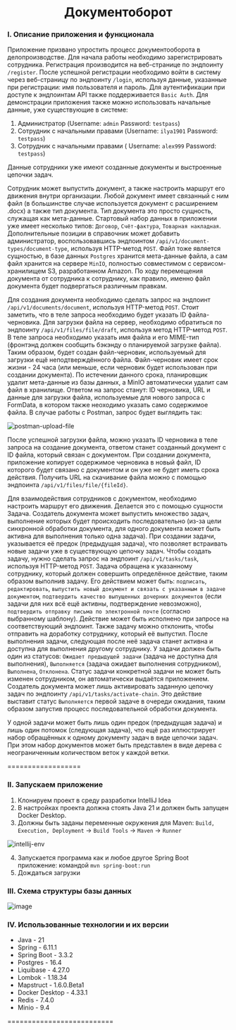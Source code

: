 <h1 align="center">Документоборот</h1>

### I. Описание приложения и функционала

Приложение призвано упростить процесс документооборота в делопроизводстве.
Для начала работы необходимо зарегистрировать сотрудника. Регистрация производится на веб-странице по эндпоинту `/register`.
После успешной регистрации необходимо войти в систему через веб-страницу по эндпоинту `/login`,
используя данные, указанные при регистрации: имя пользователя и пароль. Для аутентификации при доступе к эндпоинтам API
также поддерживается `Basic Auth`. Для демонстрации приложения также можно использовать начальные данные, уже существующие в системе:

1. Администратор (Username: `admin` Password: `testpass`)
2. Сотрудник с начальными правами (Username: `ilya1901` Password: `testpass`)
3. Сотрудник с начальными правами ( Username: `alex999` Password: `testpass`)

Данные сотрудники уже имеют созданные документы и выстроенные цепочки задач.

Сотрудник может выпустить документ, а также настроить маршрут его движения внутри организации.
Любой документ имеет связанный с ним файл (в большинстве случае используется документ с расширением .docx) а также тип документа.
Тип документа это просто сущность, служащая как мета-данные. Стартовый набор данных в приложении уже имеет несколько типов:
`Договор`, `Счёт-фактура`, `Товарная накладная`. Дополнительные позиции в справочник может добавить администратор,
воспользовавшись эндпоинтом `/api/v1/document-types/document-type`, используя HTTP-метод `POST`.
Файл тоже является сущностью, в базе данных `Postgres` хранится мета-данные файла, а сам файл хранится на сервере `MinIO`,
полностью совместимом с сервисом-хранилищем S3, разработанном Amazon. По ходу перемещения документа от сотрудника к сотруднику,
как правило, именно файл документа будет подвергаться различным правкам.

Для создания документа необходимо сделать запрос на эндпоинт `/api/v1/documents/document`, используя HTTP-метод `POST`.
Стоит заметить, что в теле запроса необходимо будет указать ID файла-черновика. Для загрузки файла на сервер,
необходимо обратиться по эндпоинту `/api/v1/files/file/draft`, используя метод HTTP-метод `POST`.
В теле запроса необходимо указать имя файла и его MIME-тип (фронтэнд должен сообщить бэкэнду о планируемой загрузке файла).
Таким образом, будет создан файл-черновик, используемый для загрузки ещё неподтверждённого файла. Файл-черновик имеет срок жизни - 24 часа
(или меньше, если черновик будет использован при создании документа). По истечении данного срока, планировщик удалит мета-данные
из базы данных, а MinIO автоматически удалит сам файл в хранилище. Ответом на запрос станут: ID черновика, URL и данные для загрузки файла,
используемые для нового запроса с FormData, в котором также неоходимо указать само содержимое файла. В случае работы с Postman,
запрос будет выглядить так:

![postman-upload-file](https://github.com/user-attachments/assets/c160d2e2-4818-4108-913d-304fc3c9d3c2)

После успешной загрузки файла, можно указать ID черновика в теле запроса на создание документа, ответом станет созданный документ
с ID файла, который связан с документом. При создании документа, приложение копирует содержимое черновика в новый файл,
ID которого будет связано с документом и он уже не будет иметь срока действия. Получить URL на скачивание файла можно
с помощью эндпоинта `/api/v1/files/file/{fileId}`.

Для взаимодействия сотрудников с документом, необходимо настроить маршрут его движения. Делается это с помощью сущности Задача.
Создатель документа может выпустить множество задач, выполнение которых будет происходить последовательно (из-за цели синхронной обработки
документа, для одного документа может быть активна для выполнения только одна задача). При создании задачи, указывается
её предок (предыдущая задача), что позволяет встраивать новые задачи уже в существующую цепочку задач. Чтобы создать задачу,
нужно сделать запрос на эндпоинт `/api/v1/tasks/task`, используя HTTP-метод `POST`. Задача обращена к указанному сотруднику,
который должен совершить определённое действие, таким образом выполнив задачу. Его действием может быть: `подписать`, `редактировать`,
`выпустить новый документ и связать с указанным в задаче документом`, `подтвердить качество выпущенных дочерних документов`
(если задачи для них всё ещё активны, подтверждение невозможно), `подтвердить отправку письма по электронной почте`
(согласно выбранному шаблону). Действие может быть исполнено при запросе на соответствующий эндпоинт. Также задачу можно отклонить,
чтобы отправить на доработку сотруднику, который её выпустил. После выполнения задачи, следующая после неё задача станет активна
и доступна для выполнения другому сотруднику. У задачи должен быть один из статусов:
`Ожидает предыдущей задачи` (задача не доступна для выполнения), `Выполняется` (задача ожидает выполнения сотрудником),
`Выполнена`, `Отклонена`. Статус задачи конкретной задачи не может быть изменен сотрудником, он автоматически выдаётся приложением.
Создатель документа может лишь активировать заданную цепочку задач по эндпоинту `/api/v1/tasks/activate-chain`. Это действие выставит
статус `Выполняется` первой задаче в очереди ожидания, таким образом запустив процесс последовательной обработки документа.

У одной задачи может быть лишь один предок (предыдущая задача) и лишь один потомок (следующая задача), что ещё раз иллюстрирует набор
обращённых к одному документу задач в виде цепочки задач. При этом набор документов может быть представлен в виде дерева с неограниченным
количеством веток у каждой ветки.

==================

###  II. Запускаем приложение
1. Клонируем проект в среду разработки IntelliJ Idea
2. В настройках проекта должна стоять Java 21 и должен быть запущен Docker Desktop.
3. Должны быть заданы переменные окружения для Maven:
`Build, Execution, Deployment` -> `Build Tools` -> `Maven` -> `Runner`

![intellij-env](https://github.com/user-attachments/assets/40d284ec-588d-4e01-b3b1-874d0b1d3bed)

4. Запускается программа как и любое другое Spring Boot приложение: командой `mvn spring-boot:run`
5. Дождаться загрузки

### III. Схема структуры базы данных

![image](https://github.com/user-attachments/assets/ae79ac43-1ef7-4cc6-978d-02fbb2ce9b6b)

### IV. Использованные технологии и их версии

* Java - 21
* Spring - 6.11.1
* Spring Boot - 3.3.2
* Postgres - 16.4
* Liquibase - 4.27.0
* Lombok - 1.18.34
* Mapstruct - 1.6.0.Beta1
* Docker Desktop - 4.33.1
* Redis - 7.4.0
* Minio - 9.4

==========================


